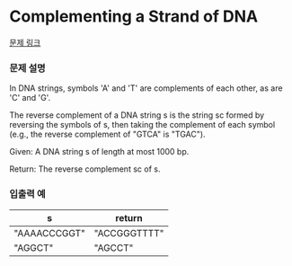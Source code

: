 # Complementing a Strand of DNA

[문제 링크](https://rosalind.info/problems/revc/)

### 문제 설명

<p>In DNA strings, symbols 'A' and 'T' are complements of each other, as are 'C' and 'G'.</p>
<p>The reverse complement of a DNA string s is the string sc formed by reversing the symbols of s, then taking the complement of each symbol (e.g., the reverse complement of "GTCA" is "TGAC").</p>
<p>Given: A DNA string s of length at most 1000 bp.</p>
<p>Return: The reverse complement sc of s.</p>

### 입출력 예
<table class="table">
        <thead><tr>
<th>s</th>
<th>return</th>
</tr>
</thead>
        <tbody><tr>
<td>"AAAACCCGGT"</td>
<td>"ACCGGGTTTT"</td>
</tr>
<tr>
<td>"AGGCT"</td>
<td>"AGCCT"</td>
</tr>
</tbody>
      </table>
